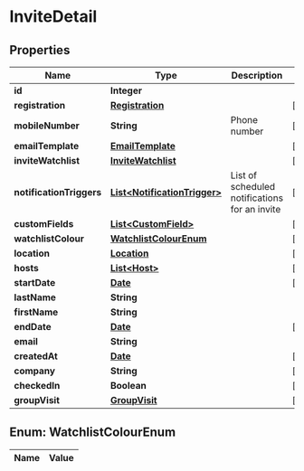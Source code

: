 

# InviteDetail

## Properties

Name | Type | Description | Notes
------------ | ------------- | ------------- | -------------
**id** | **Integer** |  | 
**registration** | [**Registration**](Registration.md) |  |  [optional]
**mobileNumber** | **String** | Phone number |  [optional]
**emailTemplate** | [**EmailTemplate**](EmailTemplate.md) |  |  [optional]
**inviteWatchlist** | [**InviteWatchlist**](InviteWatchlist.md) |  |  [optional]
**notificationTriggers** | [**List&lt;NotificationTrigger&gt;**](NotificationTrigger.md) | List of scheduled notifications for an invite |  [optional]
**customFields** | [**List&lt;CustomField&gt;**](CustomField.md) |  |  [optional]
**watchlistColour** | [**WatchlistColourEnum**](#WatchlistColourEnum) |  |  [optional]
**location** | [**Location**](Location.md) |  |  [optional]
**hosts** | [**List&lt;Host&gt;**](Host.md) |  |  [optional]
**startDate** | [**Date**](Date.md) |  |  [optional]
**lastName** | **String** |  | 
**firstName** | **String** |  | 
**endDate** | [**Date**](Date.md) |  |  [optional]
**email** | **String** |  | 
**createdAt** | [**Date**](Date.md) |  |  [optional]
**company** | **String** |  |  [optional]
**checkedIn** | **Boolean** |  |  [optional]
**groupVisit** | [**GroupVisit**](GroupVisit.md) |  |  [optional]


## Enum: WatchlistColourEnum

Name | Value
---- | -----




